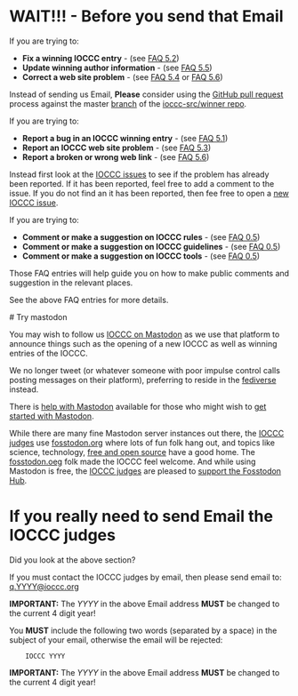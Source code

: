 # WAIT!!! - Before you send that Email

If you are trying to:

* **Fix a winning IOCCC entry** - (see [FAQ 5.2](faq.html#fix_an_entry))
* **Update winning author information** - (see [FAQ 5.5](faq.html#fix_author))
* **Correct a web site problem** - (see [FAQ 5.4](faq.html#fix_web_site) or [FAQ 5.6](faq.html#fix_link))

Instead of sending us Email, **Please** consider using the [GitHub
pull request](https://github.com/ioccc-src/winner/pulls) process
against the master [branch](https://github.com/ioccc-src/winner/branches)
of the [ioccc-src/winner repo](https://github.com/ioccc-src/winner).

If you are trying to:

* **Report a bug in an IOCCC winning entry** - (see [FAQ 5.1](faq.html#report_bug))
* **Report an IOCCC web site problem** - (see [FAQ 5.3](faq.html#report_web_problem))
* **Report a broken or wrong web link** - (see [FAQ 5.6](faq.html#fix_link))

Instead first look at the [IOCCC
issues](https://github.com/ioccc-src/winner/issues) to see if the
problem has already been reported.  If it has been reported, feel
free to add a comment to the issue.  If you do not find an it has
been reported, then fee free to open a [new IOCCC
issue](https://github.com/ioccc-src/winner/issues).

If you are trying to:

* **Comment or make a suggestion on IOCCC rules** - (see [FAQ 0.5](faq.html#feedback))
* **Comment or make a suggestion on IOCCC guidelines** - (see [FAQ 0.5](faq.html#feedback))
* **Comment or make a suggestion on IOCCC tools** - (see [FAQ 0.5](faq.html#feedback))

Those FAQ entries will help guide you on how to make public comments
and suggestion in the relevant places.

See the above FAQ entries for more details.


<div id="mastodon">
# Try mastodon
</div>

You may wish to follow us [IOCCC on Mastodon](https://fosstodon.org/@ioccc)
as we use that platform to announce things such as the opening of a new IOCCC
as well as winning entries of the IOCCC.

We no longer tweet (or whatever someone with poor impulse control calls
posting messages on their platform), preferring to reside in the [fediverse](https://fediverse.info) instead.

There is [help with Mastodon](https://mastodon.help) available for
those who might wish to [get started with Mastodon](https://fosstodon.org/deck/getting-started).

While there are many fine Mastodon server instances out there, the [IOCCC judges](../judges.html)
use [fosstodon.org](https://fosstodon.org/about) where lots of fun folk hang out,
and topics like science, technology, [free and open source](https://en.wikipedia.org/wiki/Free_and_open-source_software)
have a good home.  The [fosstodon.oeg](https://fosstodon.org/@fosstodon) folk made the IOCCC feel welcome.
And while using Mastodon is free, the [IOCCC judges](../judges.html) are pleased to
[support the Fosstodon Hub](https://hub.fosstodon.org/support/).


# If you really need to send Email the IOCCC judges

Did you look at the above section?

If you must contact the IOCCC judges by email, then please send email to:
[q.YYYY@ioccc.org](mailto:q.YYYY@ioccc.org?subject=IOCCC%20YYYY%20question%20<===%20You%20MUST%20change%20YYYY%20to%20the%204-digit%20year%20in%20both%20the%20To%20address%20and%20Subject,%20then%20remove%20this%20arrow%20note%20from%20the%20subject%20line!)

**IMPORTANT:** The _YYYY_ in the above Email address **MUST** be changed to the current 4 digit year!

You **MUST** include the following two words (separated by a space) in the subject of your email, otherwise the email will be rejected:

```
    IOCCC YYYY
```

**IMPORTANT:** The _YYYY_ in the above Email address **MUST** be changed to the current 4 digit year!


<!--

    Copyright © 1984-2024 by Landon Curt Noll. All Rights Reserved.

    You are free to share and adapt this file under the terms of this license:

	Creative Commons Attribution-ShareAlike 4.0 International (CC BY-SA 4.0)

    For more information, see:

	https://creativecommons.org/licenses/by-sa/4.0/

-->
